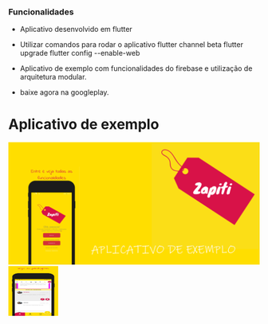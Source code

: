 ### Funcionalidades

- Aplicativo desenvolvido em flutter
- Utilizar comandos para rodar o aplicativo 
flutter channel beta
 flutter upgrade
 flutter config --enable-web
 
- Aplicativo de exemplo com funcionalidades do firebase e utilização de arquitetura modular.
- baixe agora na googleplay.

# Aplicativo de exemplo

![](https://raw.githubusercontent.com/zapiti/zapiti_desafio/main/readme/banner.png)
<img src="https://raw.githubusercontent.com/zapiti/zapiti_desafio/main/readme/screenshot_1.png" alt="drawing" style="width:100px;height:100px"/>

